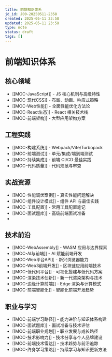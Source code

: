 ```yaml
---
title: 前端知识体系
jd_id: J00-20250511-2358
created: 2025-05-11 23:58
updated: 2025-05-11 23:58
type: note
status: draft
tags: []
---
```


# 前端知识体系

## 核心领域

- [[MOC-JavaScript]] - JS 核心机制与高级特性
- [[MOC-现代CSS]] - 布局、动画、响应式策略
- [[MOC-Web性能]] - 全面性能优化方法论
- [[MOC-React生态]] - React 相关技术栈
- [[MOC-前端架构]] - 大型应用架构方案

## 工程实践

- [[MOC-构建系统]] - Webpack/Vite/Turbopack
- [[MOC-前端测试]] - 单元/集成/端到端测试
- [[MOC-持续集成]] - 前端 CI/CD 最佳实践
- [[MOC-代码质量]] - 代码规范与审查

## 实战资源

- [[MOC-性能调优案例]] - 真实性能问题解决
- [[MOC-组件设计模式]] - 组件 API 与最佳实践
- [[MOC-工具配置]] - 常用工具配置笔记
- [[MOC-面试题库]] - 高级前端面试准备
-

## 技术前沿

- [[MOC-WebAssembly]] - WASM 应用与边界探索
- [[MOC-AI与前端]] - AI 赋能前端开发
- [[MOC-Web平台API]] - 新兴浏览器能力
- [[MOC-Web3前端开发]] - 区块链应用前端技术
- [[MOC-低代码平台]] - 可视化搭建与低代码方案
- [[MOC-渲染技术创新]] - 新一代渲染架构与技术
- [[MOC-边缘计算前端]] - Edge 渲染与计算模式
- [[MOC-前端智能化]] - 智能化前端开发趋势

## 职业与学习

- [[MOC-前端学习路径]] - 能力进阶与知识体系构建
- [[MOC-面试题库]] - 面试准备与技术评估
- [[MOC-前端职业规划]] - 职业发展与成长路径
- [[MOC-技术影响力]] - 技术分享与个人品牌建设
- [[MOC-前端技术雷达]] - 技术趋势与前沿追踪
- [[MOC-终身学习策略]] - 持续学习与知识更新方法
